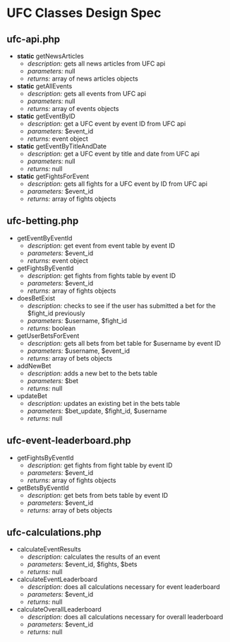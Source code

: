 # UFC Classes Design Spec

## ufc-api.php

* **static** getNewsArticles
  * *description:* gets all news articles from UFC api
  * *parameters:* null
  * *returns:*  array of news articles objects
* **static** getAllEvents
  * *description:*  gets all events from UFC api
  * *parameters:* null
  * *returns:*  array of events objects
* **static** getEventByID
  * *description:*  get a UFC event by event ID from UFC api
  * *parameters:* $event_id
  * *returns:*  event object
* **static** getEventByTitleAndDate
  * *description:*  get a UFC event by title and date from UFC api
  * *parameters:* null
  * *returns:* null
* **static** getFightsForEvent
  * *description:* gets all fights for a UFC event by ID from UFC api
  * *parameters:* $event_id
  * *returns:*  array of fights objects

## ufc-betting.php
* getEventByEventId
  * *description:* get event from event table by event ID
  * *parameters:* $event_id
  * *returns:* event object
* getFightsByEventId
  * *description:* get fights from fights table by event ID
  * *parameters:* $event_id
  * *returns:* array of fights objects
* doesBetExist
  * *description:* checks to see if the user has submitted a bet for the $fight_id previously
  * *parameters:* $username, $fight_id
  * *returns:* boolean
* getUserBetsForEvent
  * *description:* gets all bets from bet table for $username by event ID
  * *parameters:* $username, $event_id
  * *returns:* array of bets objects
* addNewBet
  * *description:* adds a new bet to the bets table
  * *parameters:* $bet
  * *returns:* null
* updateBet
  * *description:* updates an existing bet in the bets table
  * *parameters:* $bet_update, $fight_id, $username
  * *returns:* null

## ufc-event-leaderboard.php
* getFightsByEventId
  * *description:* get fights from fight table by event ID
  * *parameters:* $event_id
  * *returns:* array of fights objects
* getBetsByEventId
  * *description:* get bets from bets table by event ID
  * *parameters:* $event_id
  * *returns:* array of bets objects

## ufc-calculations.php
* calculateEventResults
  * *description:* calculates the results of an event
  * *parameters:* $event_id, $fights, $bets
  * *returns:* null
* calculateEventLeaderboard
  * *description:* does all calculations necessary for event leaderboard
  * *parameters:* $event_id
  * *returns:* null
* calculateOverallLeaderboard
  * *description:* does all calculations necessary for overall leaderboard
  * *parameters:* $event_id
  * *returns:* null
